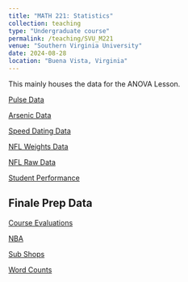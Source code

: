```yaml
---
title: "MATH 221: Statistics"
collection: teaching
type: "Undergraduate course"
permalink: /teaching/SVU_M221
venue: "Southern Virginia University"
date: 2024-08-28
location: "Buena Vista, Virginia"
---
```


This mainly houses the data for the ANOVA Lesson.

[Pulse Data](/files/teaching/files-SVU-M221/ANOVA_Pulse_Grouped.csv)

[Arsenic Data](/files/teaching/files-SVU-M221/ANOVA_Arsenic.csv)

[Speed Dating Data](/files/teaching/files-SVU-M221/ANOVA_Speed_Dating.csv)

[NFL Weights Data](/files/teaching/files-SVU-M221/ANOVA_NFL.csv)

[NFL Raw Data](/files/teaching/files-SVU-M221/NFL.csv)

[Student Performance](/files/teaching/files-SVU-M221/StudentsPerformance.csv)

## Finale Prep Data

[Course Evaluations](/files/teaching/files-SVU-M221/FinalePrep-CourseEvals.csv)

[NBA](/files/teaching/files-SVU-M221/FinalePrep-NBA.csv)

[Sub Shops](/files/teaching/files-SVU-M221/FinalePrep-SubShops.csv)

[Word Counts](/files/teaching/files-SVU-M221/FinalePrep-WordCounts.csv)
<!-- 
## Finale Data

[Presidents](/files/teaching/files-SVU-M221/01-Presidents.csv)

[NFL](/files/teaching/files-SVU-M221/02-NFL.csv)

[Olympics](/files/teaching/files-SVU-M221/03-Olympics.csv)

[Netflix](/files/teaching/files-SVU-M221/04-Netflix.csv)

[Bears](/files/teaching/files-SVU-M221/05-Bears.csv)

[Fast Food](/files/teaching/files-SVU-M221/06-FastFood.csv)

[Premier League](/files/teaching/files-SVU-M221/06-PremierLeague.csv)
 -->
